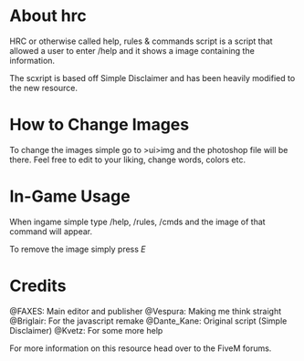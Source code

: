  # About hrc
HRC or otherwise called help, rules & commands script is a script that allowed a user to enter /help and it shows a image containing the information.

The scxript is based off Simple Disclaimer and has been heavily modified to the new resource.

# How to Change Images
To change the images simple go to >ui>img and the photoshop file will be there. Feel free to edit to your liking, change words, colors etc.

# In-Game Usage

When ingame  simple type /help, /rules, /cmds and the image of that command will appear.

To remove the image simply press *E*

# Credits
@FAXES: Main editor and publisher
@Vespura: Making me think straight
@Briglair: For the javascript remake
@Dante_Kane: Original script (Simple Disclaimer)
@Kvetz: For some more help


For more information on this resource head over to the FiveM forums.
